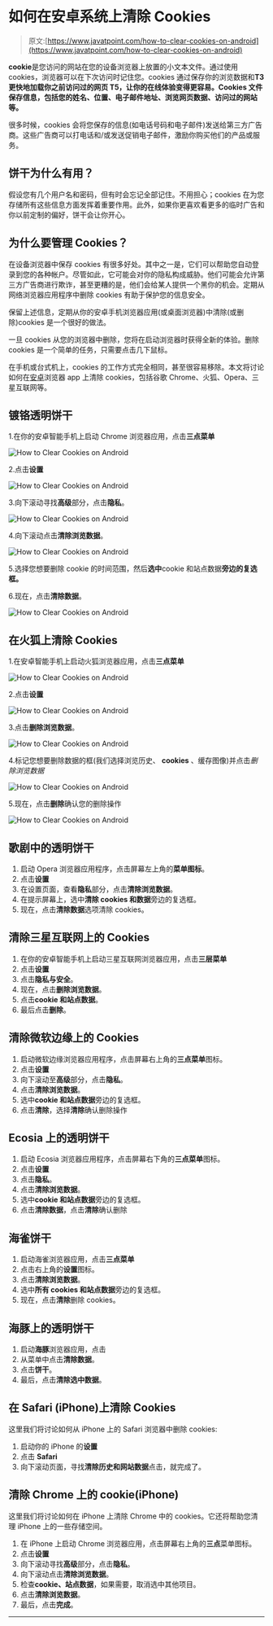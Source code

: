 # 如何在安卓系统上清除 Cookies

> 原文:[https://www.javatpoint.com/how-to-clear-cookies-on-android](https://www.javatpoint.com/how-to-clear-cookies-on-android)

**cookie**是您访问的网站在您的设备浏览器上放置的小文本文件。通过使用 cookies，浏览器可以在下次访问时记住您。cookies 通过保存你的浏览数据和**T3 更快地加载你之前访问过的网页 T5，让你的在线体验变得更容易。Cookies 文件保存信息，包括您的姓名、位置、电子邮件地址、浏览网页数据、访问过的网站等。**

很多时候，cookies 会将您保存的信息(如电话号码和电子邮件)发送给第三方广告商。这些广告商可以打电话和/或发送促销电子邮件，激励你购买他们的产品或服务。

## 饼干为什么有用？

假设您有几个用户名和密码，但有时会忘记全部记住。不用担心；cookies 在为您存储所有这些信息方面发挥着重要作用。此外，如果你更喜欢看更多的临时广告和你以前定制的偏好，饼干会让你开心。

## 为什么要管理 Cookies？

在设备浏览器中保存 cookies 有很多好处。其中之一是，它们可以帮助您自动登录到您的各种帐户。尽管如此，它可能会对你的隐私构成威胁。他们可能会允许第三方广告商进行欺诈，甚至更糟的是，他们会给某人提供一个黑你的机会。定期从网络浏览器应用程序中删除 cookies 有助于保护您的信息安全。

保留上述信息，定期从你的安卓手机浏览器应用(或桌面浏览器)中清除(或删除)cookies 是一个很好的做法。

一旦 cookies 从您的浏览器中删除，您将在启动浏览器时获得全新的体验。删除 cookies 是一个简单的任务，只需要点击几下鼠标。

在手机或台式机上，cookies 的工作方式完全相同，甚至很容易移除。本文将讨论如何在[安卓](https://www.javatpoint.com/android-tutorial)浏览器 app 上清除 cookies，包括谷歌 Chrome、火狐、Opera、三星互联网等。

## 镀铬透明饼干

1.在你的安卓智能手机上启动 Chrome 浏览器应用，点击**三点菜单**

![How to Clear Cookies on Android](../Images/d443ce0063fe62a94c64fa38c1650b14.png)

2.点击**设置**

![How to Clear Cookies on Android](../Images/7e8ef5ff0f21729bd705f5e7883c45b8.png)

3.向下滚动寻找**高级**部分，点击**隐私**。

![How to Clear Cookies on Android](../Images/ad7ec5ffc6c9d068e394c387c6fdee76.png)

4.向下滚动点击**清除浏览数据**。

![How to Clear Cookies on Android](../Images/04edb8a59a94bfac270158ac496f3999.png)

5.选择您想要删除 cookie 的时间范围，然后**选中**cookie 和站点数据**旁边的复选框。**

6.现在，点击**清除数据**。

![How to Clear Cookies on Android](../Images/06c6e3f3ed9070dbe315dbe248f76462.png)

## 在火狐上清除 Cookies

1.在安卓智能手机上启动火狐浏览器应用，点击**三点菜单**

![How to Clear Cookies on Android](../Images/d10e34d16731345f7d3b80582b9f4497.png)

2.点击**设置**

![How to Clear Cookies on Android](../Images/7620bd623fff1a04905256fa470ac83c.png)

3.点击**删除浏览数据**。

![How to Clear Cookies on Android](../Images/57deb5eeb6f9caa92590a059f72383ac.png)

4.标记您想要删除数据的框(我们选择浏览历史、 **cookies** 、缓存图像)并点击*删除浏览数据*

![How to Clear Cookies on Android](../Images/2b6cba23631d03b446bd450d9fcc57ca.png)

5.现在，点击**删除**确认您的删除操作

![How to Clear Cookies on Android](../Images/4c31d62517c2cc5760e6d41c00abe8a4.png)

## 歌剧中的透明饼干

1.  启动 Opera 浏览器应用程序，点击屏幕左上角的**菜单图标**。
2.  点击**设置**
3.  在设置页面，查看**隐私**部分，点击**清除浏览数据**。
4.  在提示屏幕上，选中**清除 cookies 和数据**旁边的复选框。
5.  现在，点击**清除数据**选项清除 cookies。

## 清除三星互联网上的 Cookies

1.  在你的安卓智能手机上启动三星互联网浏览器应用，点击**三层菜单**
2.  点击**设置**
3.  点击**隐私与安全**。
4.  现在，点击**删除浏览数据**。
5.  点击**cookie 和站点数据**。
6.  最后点击**删除**。

## 清除微软边缘上的 Cookies

1.  启动微软边缘浏览器应用程序，点击屏幕右上角的**三点菜单**图标。
2.  点击**设置**
3.  向下滚动至**高级**部分，点击**隐私**。
4.  点击**清除浏览数据**。
5.  选中**cookie 和站点数据**旁边的复选框。
6.  点击**清除**，选择**清除**确认删除操作

## Ecosia 上的透明饼干

1.  启动 Ecosia 浏览器应用程序，点击屏幕右下角的**三点菜单**图标。
2.  点击**设置**
3.  点击**隐私**。
4.  点击**清除浏览数据**。
5.  选中**cookie 和站点数据**旁边的复选框。
6.  点击**清除数据**，点击**清除**确认删除

## 海雀饼干

1.  启动海雀浏览器应用，点击**三点菜单**
2.  点击右上角的**设置**图标。
3.  点击**清除浏览数据**。
4.  选中**所有 cookies 和站点数据**旁边的复选框。
5.  现在，点击**清除**删除 cookies。

## 海豚上的透明饼干

1.  启动**海豚**浏览器应用，点击
2.  从菜单中点击**清除数据**。
3.  点击**饼干**。
4.  最后，点击**清除选中数据**。

## 在 Safari (iPhone)上清除 Cookies

这里我们将讨论如何从 iPhone 上的 Safari 浏览器中删除 cookies:

1.  启动你的 iPhone 的**设置**
2.  点击 **Safari**
3.  向下滚动页面，寻找**清除历史和网站数据**点击，就完成了。

## 清除 Chrome 上的 cookie(iPhone)

这里我们将讨论如何在 iPhone 上清除 Chrome 中的 cookies。它还将帮助您清理 iPhone 上的一些存储空间。

1.  在 iPhone 上启动 Chrome 浏览器应用，点击屏幕右上角的**三点**菜单图标。
2.  点击**设置**
3.  向下滚动寻找**高级**部分，点击**隐私**。
4.  向下滚动点击**清除浏览数据**。
5.  检查**cookie、站点数据**，如果需要，取消选中其他项目。
6.  点击**清除浏览数据**。
7.  最后，点击**完成**。

* * *